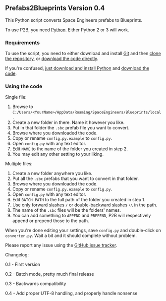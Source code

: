 ## Prefabs2Blueprints Version 0.4

This Python script converts Space Engineers prefabs to Blueprints.

To use P2B, you need [Python][0]. Either Python 2 or 3 will work.

### Requirements

To use the script, you need to either download and install [Git][1] and then [clone the repository][2], or [download the code directly][3].

If you're confused, [just download and install Python][0] and [download the code][3].

### Using the code

Single file:

1. Browse to `C:/Users/<YourName>/AppData/Roaming/SpaceEngineers/Blueprints/local`.
2. Create a new folder in there. Name it however you like.
3. Put in that folder the `.sbc` prefab file you want to convert.
4. Browse where you downloaded the code.
5. Copy or rename `config.py.example` to `config.py`.
6. Open `config.py` with any text editor.
7. Edit `NAME` to the name of the folder you created in step 2.
8. You may edit any other setting to your liking.

Multiple files:

1. Create a new folder anywhere you like.
2. Put all the `.sbc` prefabs that you want to convert in that folder.
3. Browse where you downloaded the code.
4. Copy or rename `config.py.example` to `config.py`.
5. Open `config.py` with any text editor.
6. Edit `BATCH_PATH` to the full path of the folder you created in step 1.
7. Use only forward slashes `/` or double-backward slashes `\\` in the path.
8. The name of the `.sbc` files will be the folders' names.
9. You can add something to `APPEND` and `PREPEND`, P2B will respectively append or prepend those to the path.

When you're done editing your settings, save `config.py` and double-click on `converter.py`.
Wait a bit and it should complete without problem.

Please report any issue using the [GitHub issue tracker][4].

Changelog:

0.1 - First version

0.2 - Batch mode, pretty much final release

0.3 - Backwards compatibility

0.4 - Add proper UTF-8 handling, and properly handle nonsense

[0]: https://www.python.org/ftp/python/3.5.0/python-3.5.0.exe
[1]: http://git-scm.com/download/win
[2]: github-windows://openRepo/https://github.com/Vgr255/Prefabs2Blueprints
[3]: https://github.com/Vgr255/Prefabs2Blueprints/archive/master.zip
[4]: https://github.com/Vgr255/Prefabs2Blueprints/issues
